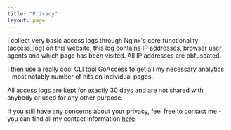 ```yaml
---
title: "Privacy"
layout: page
---
```


I collect very basic access logs through Nginx's core functionality (access_log) on this website, this log contains IP addresses, browser user agents and which page has been visited. All IP addresses are obfuscated.

I then use a really cool CLI tool [GoAccess](https://goaccess.io/) to get all my necessary analytics - most notably number of hits on individual pages.

All access logs are kept for exactly 30 days and are not shared with anybody or used for any other purpose.

If you still have any concerns about your privacy, feel free to contact me - you can find all my contact information [here](/contact).